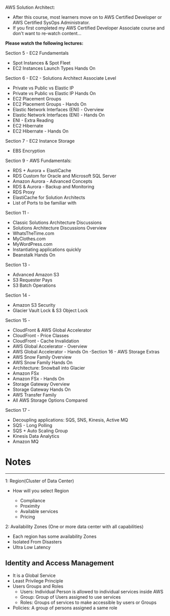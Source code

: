 AWS Solution Architect:

- After this course, most learners move on to AWS Certified Developer or AWS Certified SysOps Administrator.
- If you first completed my AWS Certified Developer Associate course and don't want to re-watch content...

**Please watch the following lectures:**

Section 5 - EC2 Fundamentals
- Spot Instances & Spot Fleet
- EC2 Instances Launch Types Hands On

Section 6 - EC2 - Solutions Architect Associate Level
- Private vs Public vs Elastic IP
- Private vs Public vs Elastic IP Hands On
- EC2 Placement Groups
- EC2 Placement Groups - Hands On
- Elastic Network Interfaces (ENI) - Overview
- Elastic Network Interfaces (ENI) - Hands On
- ENI - Extra Reading
- EC2 Hibernate
- EC2 Hibernate - Hands On

Section 7 - EC2 Instance Storage
- EBS Encryption

Section 9 - AWS Fundamentals:
- RDS + Aurora + ElastiCache
- RDS Custom for Oracle and Microsoft SQL Server
- Amazon Aurora - Advanced Concepts
- RDS & Aurora - Backup and Monitoring
- RDS Proxy
- ElastiCache for Solution Architects
- List of Ports to be familiar with

Section 11 -
- Classic Solutions Architecture Discussions
- Solutions Architecture Discussions Overview
- WhatsTheTime.com
- MyClothes.com
- MyWordPress.com
- Instantiating applications quickly
- Beanstalk Hands On

Section 13 -
- Advanced Amazon S3
- S3 Requester Pays
- S3 Batch Operations

Section 14 -
- Amazon S3 Security
- Glacier Vault Lock & S3 Object Lock

Section 15 -
- CloudFront & AWS Global Accelerator
- CloudFront - Price Classes
- CloudFront - Cache Invalidation
- AWS Global Accelerator - Overview
- AWS Global Accelerator - Hands On
  -Section 16 - AWS Storage Extras
- AWS Snow Family Overview
- AWS Snow Family Hands On
- Architecture: Snowball into Glacier
- Amazon FSx
- Amazon FSx - Hands On
- Storage Gateway Overview
- Storage Gateway Hands On
- AWS Transfer Family
- All AWS Storage Options Compared

Section 17 -
- Decoupling applications: SQS, SNS, Kinesis, Active MQ
- SQS - Long Polling
- SQS + Auto Scaling Group
- Kinesis Data Analytics
- Amazon MQ


# Notes
--- 
1: Region(Cluster of Data Center)

- How will you select Region

    - Compliance
    - Proximity
    - Available services
    - Pricing

2: Availability Zones (One or more data center with all capabilities)

- Each region has some availability Zones
- Isolated From Disasters
- Ultra Low Latency

## Identity and Access Management

* It is a Global Service
* Least Privilege Principle 
* Users Groups and Roles
  * Users: Individual Person is allowed to individual services inside AWS
  * Group: Group of Users assigned to use services 
  * Roles: Groups of services to make accessible by users or Groups
* Policies: A group of persons assigned a same role 
  

